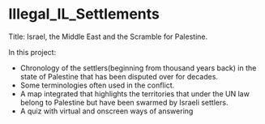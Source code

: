 # Illegal_IL_Settlements

Title: Israel, the Middle East and the Scramble for Palestine.

In this project:
  - Chronology of the settlers(beginning from thousand years back) in the state of Palestine that has been disputed over for decades.
  - Some terminologies often used in the conflict.
  - A map integrated that highlights the territories that under the UN law belong to Palestine but have been swarmed by Israeli settlers.
  - A quiz with virtual and onscreen ways of answering
  
